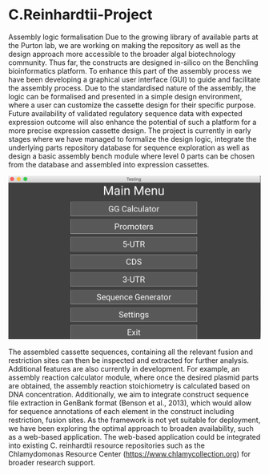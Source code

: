 # C.Reinhardtii-Project
Assembly logic formalisation
Due to the growing library of available parts at the Purton lab, 
we are working on making the repository as well as the design approach 
more accessible to the broader algal biotechnology community. 
Thus far, the constructs are designed in-silico on the Benchling bioinformatics platform. 
To enhance this part of the assembly process we have been developing a graphical user interface (GUI) 
to guide and facilitate the assembly process. Due to the standardised nature of the assembly, 
the logic can be formalised and presented in a simple design environment, where a user can customize
the cassette design for their specific purpose. Future availability of validated regulatory sequence 
data with expected expression outcome will also enhance the potential of such a platform for a more 
precise expression cassette design. The project is currently in early stages where we have managed to 
formalize the design logic, integrate the underlying parts repository database for sequence exploration 
as well as design a basic assembly bench module where level 0 parts can be chosen from the database and 
assembled into expression cassettes.

![alt text](https://github.com/jzUCL/C.Reinhardtii-Project/blob/master/Images/MainScreen.png?raw=true)

The assembled cassette sequences, containing all the relevant fusion 
and restriction sites can then be inspected and extracted for further analysis. Additional features are also 
currently in development. For example, an assembly reaction calculator module, where once the desired plasmid 
parts are obtained, the assembly reaction stoichiometry is calculated based on DNA concentration. Additionally, 
we aim to integrate construct sequence file extraction in GenBank format (Benson et al., 2013), which would allow 
for sequence annotations of each element in the construct including restriction, fusion sites. As the framework 
is not yet suitable for deployment, we have been exploring the optimal approach to broaden availability, such as 
a web-based application. The web-based application could be integrated into existing C. reinhardtii resource 
repositories such as the Chlamydomonas Resource Center  (https://www.chlamycollection.org) for broader 
research support. 
